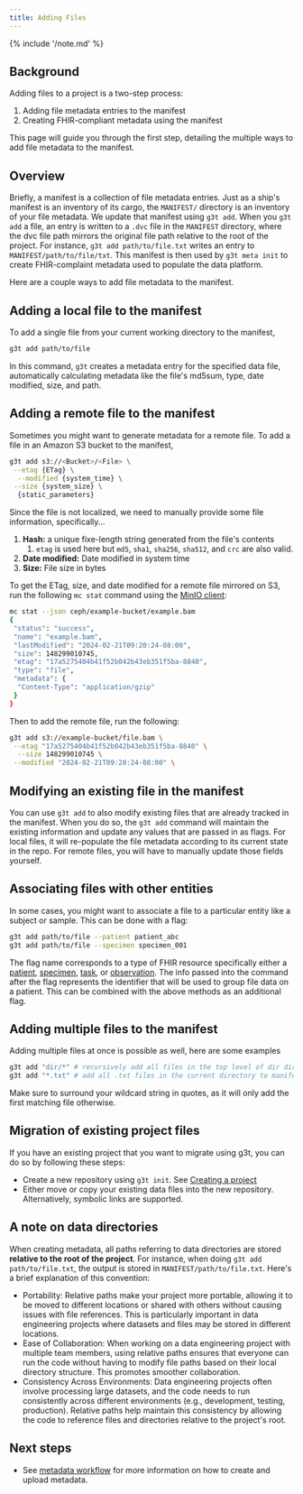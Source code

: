 ```yaml
---
title: Adding Files
---
```


{% include '/note.md' %}

## Background

Adding files to a project is a two-step process:

1. Adding file metadata entries to the manifest
2. Creating FHIR-compliant metadata using the manifest

This page will guide you through the first step, detailing the multiple ways to add file metadata to the manifest.

## Overview

Briefly, a manifest is a collection of file metadata entries. Just as a ship's manifest is an inventory of its cargo, the `MANIFEST/` directory is an inventory of your file metadata. We update that manifest using `g3t add`. When you `g3t add` a file, an entry is written to a  `.dvc` file in the `MANIFEST` directory, where the dvc file path mirrors the original file path relative to the root of the project. For instance, `g3t add path/to/file.txt` writes an entry to `MANIFEST/path/to/file/txt`. This manifest is then used by `g3t meta init` to create FHIR-complaint metadata used to populate the data platform.

Here are a couple ways to add file metadata to the manifest.


## Adding a local file to the manifest

To add a single file from your current working directory to the manifest,

```bash
g3t add path/to/file
```

In this command, `g3t` creates a metadata entry for the specified data file, automatically calculating metadata like the file's md5sum, type, date modified, size, and path.

## Adding a remote file to the manifest

Sometimes you might want to generate metadata for a remote file. To add a file in an Amazon S3 bucket to the manifest,

```sh
g3t add s3://<Bucket>/<File> \
 --etag {ETag} \
  --modified {system_time} \
 --size {system_size} \
  {static_parameters}
```

Since the file is not localized, we need to manually provide some file information, specifically...
1. **Hash:** a unique fixe-length string generated from the file's contents
   1. `etag` is used here but `md5`, `sha1`, `sha256`, `sha512`, and `crc` are also valid.
2. **Date modified:** Date modified in system time
3. **Size:** File size in bytes

To get the ETag, size, and date modified for a remote file mirrored on S3, run the following `mc stat` command using the [MinIO client](https://min.io/docs/minio/linux/reference/minio-mc.html):
```sh
mc stat --json ceph/example-bucket/example.bam
{
 "status": "success",
 "name": "example.bam",
 "lastModified": "2024-02-21T09:20:24-08:00",
 "size": 148299010745,
 "etag": "17a5275404b41f52b042b43eb351f5ba-8840",
 "type": "file",
 "metadata": {
  "Content-Type": "application/gzip"
 }
}
```

Then to add the remote file, run the following:

```sh
g3t add s3://example-bucket/file.bam \
 --etag "17a5275404b41f52b042b43eb351f5ba-8840" \
  --size 148299010745 \
 --modified "2024-02-21T09:20:24-08:00" \
```

## Modifying an existing file in the manifest

You can use `g3t add` to also modify existing files that are already tracked in the manifest. When you do so, the `g3t add` command will maintain the existing information and update any values that are passed in as flags. For local files, it will re-populate the file metadata according to its current state in the repo. For remote files, you will have to manually update those fields yourself.

## Associating files with other entities

In some cases, you might want to associate a file to a particular entity like a subject or sample. This can be done with a flag:

```bash
g3t add path/to/file --patient patient_abc
g3t add path/to/file --specimen specimen_001
```

The flag name corresponds to a type of FHIR resource specifically either a [patient](https://build.fhir.org/patient.html), [specimen](https://build.fhir.org/specimen.html), [task](https://build.fhir.org/task.html), or [observation](https://build.fhir.org/observation.html). The info passed into the command after the flag represents the identifier that will be used to group file data on a patient. This can be combined with the above methods as an additional flag.

## Adding multiple files to the manifest

Adding multiple files at once is possible as well, here are some examples

```bash
g3t add "dir/*" # recursively add all files in the top level of dir directory to manifest
g3t add "*.txt" # add all .txt files in the current directory to manifest
```

Make sure to surround your wildcard string in quotes, as it will only add the first matching file otherwise.

## Migration of existing project files

If you have an existing project that you want to migrate using g3t, you can do so by following these steps:

* Create a new repository using `g3t init`. See [Creating a project](creating-project.md)
* Either move or copy your existing data files into the new repository.  Alternatively, symbolic links are supported.

## A note on data directories

When creating metadata, all paths referring to data directories are stored **relative to the root of the project**. For instance, when doing `g3t add path/to/file.txt`, the output is stored in `MANIFEST/path/to/file.txt`. Here's a brief explanation of this convention:

* Portability: Relative paths make your project more portable, allowing it to be moved to different locations or shared with others without causing issues with file references. This is particularly important in data engineering projects where datasets and files may be stored in different locations.
* Ease of Collaboration: When working on a data engineering project with multiple team members, using relative paths ensures that everyone can run the code without having to modify file paths based on their local directory structure. This promotes smoother collaboration.
* Consistency Across Environments: Data engineering projects often involve processing large datasets, and the code needs to run consistently across different environments (e.g., development, testing, production). Relative paths help maintain this consistency by allowing the code to reference files and directories relative to the project's root.


## Next steps

* See [metadata workflow](metadata.md) for more information on how to create and upload metadata.